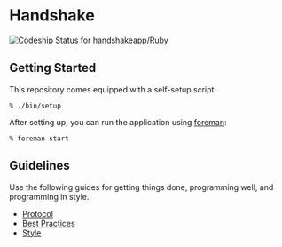 Handshake
=========
[ ![Codeship Status for handshakeapp/Ruby](https://www.codeship.io/projects/67883cf0-d3c9-0131-65d7-2afdf5dd2c07/status?branch=master)](https://www.codeship.io/projects/23511)

Getting Started
---------------

This repository comes equipped with a self-setup script:

    % ./bin/setup

After setting up, you can run the application using [foreman]:

    % foreman start

[foreman]: http://ddollar.github.io/foreman/

Guidelines
----------

Use the following guides for getting things done, programming well, and
programming in style.

* [Protocol](http://github.com/thoughtbot/guides/blob/master/protocol)
* [Best Practices](http://github.com/thoughtbot/guides/blob/master/best-practices)
* [Style](http://github.com/thoughtbot/guides/blob/master/style)
